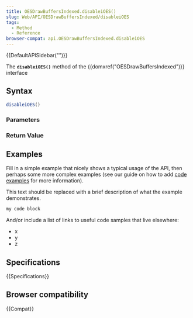 ```yaml
---
title: OESDrawBuffersIndexed.disableiOES()
slug: Web/API/OESDrawBuffersIndexed/disableiOES
tags:
  - Method
  - Reference
browser-compat: api.OESDrawBuffersIndexed.disableiOES
---
```

{{DefaultAPISidebar("")}}

The **`disableiOES()`** method of the {{domxref("OESDrawBuffersIndexed")}} interface 

## Syntax

```js
disableiOES()
```

### Parameters



### Return Value



## Examples

Fill in a simple example that nicely shows a typical usage of the API, then perhaps some more complex examples (see our guide on how to add [code examples](/en-US/docs/MDN/Contribute/Structures/Code_examples) for more information).

This text should be replaced with a brief description of what the example demonstrates.

```js
my code block
```

And/or include a list of links to useful code samples that live elsewhere:

*   x
*   y
*   z

## Specifications

{{Specifications}}

## Browser compatibility

{{Compat}}


